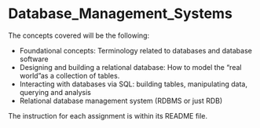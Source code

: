# Database_Management_Systems

The concepts covered will be the following: 

- Foundational concepts: Terminology related to databases and database software
- Designing and building a relational database: How to model the “real world”as a collection of tables.
- Interacting with databases via SQL: building tables, manipulating data, querying and analysis
- Relational database management system (RDBMS or just RDB)


The instruction for each assignment is within its README file.

